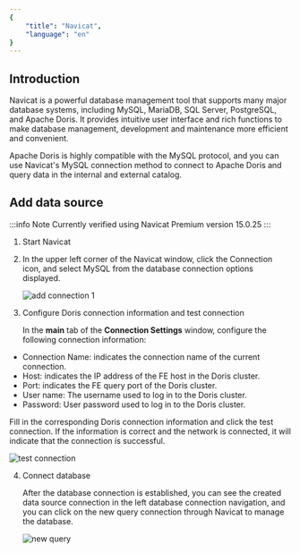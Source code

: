 ```yaml
---
{
    "title": "Navicat",
    "language": "en"
}
---
```


<!--
Licensed to the Apache Software Foundation (ASF) under one
or more contributor license agreements.  See the NOTICE file
distributed with this work for additional information
regarding copyright ownership.  The ASF licenses this file
to you under the Apache License, Version 2.0 (the
"License"); you may not use this file except in compliance
with the License.  You may obtain a copy of the License at

  http://www.apache.org/licenses/LICENSE-2.0

Unless required by applicable law or agreed to in writing,
software distributed under the License is distributed on an
"AS IS" BASIS, WITHOUT WARRANTIES OR CONDITIONS OF ANY
KIND, either express or implied.  See the License for the
specific language governing permissions and limitations
under the License.
-->

## Introduction

Navicat is a powerful database management tool that supports many major database systems, including MySQL, MariaDB, SQL Server, PostgreSQL, and Apache Doris. It provides intuitive user interface and rich functions to make database management, development and maintenance more efficient and convenient.

Apache Doris is highly compatible with the MySQL protocol, and you can use Navicat's MySQL connection method to connect to Apache Doris and query data in the internal and external catalog.

## Add data source

:::info Note
Currently verified using Navicat Premium version 15.0.25
:::

1. Start Navicat
2. In the upper left corner of the Navicat window, click the Connection icon, and select MySQL from the database connection options displayed.

   ![add connection 1](/images/bi-navicat-en-1.png)

3. Configure Doris connection information and test connection

   In the **main** tab of the **Connection Settings** window, configure the following connection information:

 - Connection Name: indicates the connection name of the current connection.
 - Host: indicates the IP address of the FE host in the Doris cluster.
 - Port: indicates the FE query port of the Doris cluster.
 - User name: The username used to log in to the Doris cluster.
 - Password: User password used to log in to the Doris cluster.

  Fill in the corresponding Doris connection information and click the test connection. If the information is correct and the network is connected, it will indicate that the connection is successful.

  ![test connection](/images/bi-navicat-en-2.png)

4. Connect  database

   After the database connection is established, you can see the created data source connection in the left database connection navigation, and you can click on the new query connection through Navicat to manage the database.

   ![new query](/images/bi-navicat-en-3.png)
